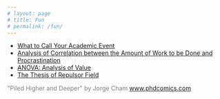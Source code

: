 ```yaml
---
# layout: page
# title: Fun
# permalink: /fun/
---
```


<!-- ## Piled Higher and Deeper -->

* [What to Call Your Academic Event](http://phdcomics.com/comics/archive.php?comicid=1704)
* [Analysis of Correlation between the Amount of Work to be Done and Procrastination](http://phdcomics.com/comics/archive.php?comicid=1388)
* [ANOVA: Analysis of Value](http://phdcomics.com/comics/archive.php?comicid=905)
* [The Thesis of Repulsor Field](http://phdcomics.com/comics/archive.php?comicid=1354)

<p style="color:gray">
"Piled Higher and Deeper" by Jorge Cham <a href="http://phdcomics.com/">www.phdcomics.com</a>
</p>

<br><br><br><br><br><br><br><br><br><br><br><br><br><br><br><br><br><br><br><br>
